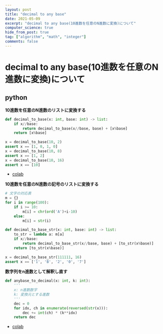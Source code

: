 ```yaml
---
layout: post
title: "decimal to any base"
date: 2021-05-09
excerpt: "decimal to any base(10進数を任意のN進数に変換)について"
computer_science: true
hide_from_post: true
tag: ["algorithm", "math", "integer"]
comments: false
---
```


# decimal to any base(10進数を任意のN進数に変換)について

## python

**10進数を任意のN進数のリストに変換する**  

```python
def decimal_to_base(x: int, base: int) -> list:
    if x//base:
        return decimal_to_base(x//base, base) + [x%base]
    return [x%base]
 
x = decimal_to_base(10, 2)
assert x == [1, 0, 1, 0]
x = decimal_to_base(10, 8)
assert x == [1, 2]
x = decimal_to_base(10, 16)
assert x == [10]
```
 - [colab](https://colab.research.google.com/drive/1tWmirKG0H-eb6ZgM2fZRvXj_bKz6fSuT?usp=sharing)

  
**10進数を任意のN進数の記号のリストに変換する**

```python
# 文字の対応表
m = {}
for i in range(100):
    if i >= 10:
        m[i] = chr(ord('A')+i-10)
    else:
        m[i] = str(i)
        
def decimal_to_base_str(x: int, base: int) -> list:
    to_str = lambda a: m[a]
    if x//base:
        return decimal_to_base_str(x//base, base) + [to_str(x%base)]
    return [to_str(x%base)]
 
x = decimal_to_base_str(111111, 16)
assert x == ['1', 'B', '2', '0', '7']
```

**数字列をn進数として解釈し直す**  

```python
def anybase_to_decimal(x: int, k: int):
    '''
    x: n進数数字
    k: 変換元とする進数
    '''
    dec = 0
    for idx, ch in enumerate(reversed(str(x))):
        dec += int(ch) * (k**idx)
    return dec
```
 - [colab](https://colab.research.google.com/drive/1TNH7bTL1HRAF9_lgfOe1N0nAwDx1PQBX?usp=sharing)
